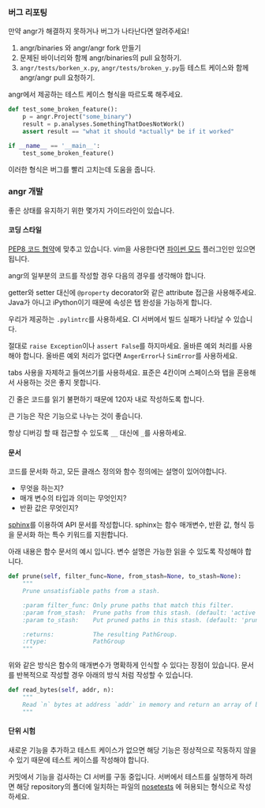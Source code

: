 ### 버그 리포팅

만약 angr가 해결하지 못하거나 버그가 나타난다면 알려주세요!

1. angr/binaries 와 angr/angr fork 만들기
2. 문제된 바이너리와 함께 angr/binaries의 pull 요청하기.
3. `angr/tests/borken_x.py`, `angr/tests/broken_y.py`등 테스트 케이스와 함께 angr/angr pull 요청하기.

angr에서 제공하는 테스트 케이스 형식을 따르도록 해주세요.

```python
def test_some_broken_feature():
    p = angr.Project("some_binary")
    result = p.analyses.SomethingThatDoesNotWork()
    assert result == "what it should *actually* be if it worked"

if __name__ == '__main__':
    test_some_broken_feature()
```

이러한 형식은 버그를 빨리 고치는데 도움을 줍니다.


### angr 개발

좋은 상태를 유지하기 위한 몇가지 가이드라인이 있습니다.

#### 코딩 스타일

[PEP8 코드 협약](http://legacy.python.org/dev/peps/pep-0008/)에 맞추고 있습니다. vim을 사용한다면 [파이썬 모드](https://github.com/python-mode/python-mode) 플러그인만 있으면 됩니다.

angr의 일부분의 코드를 작성할 경우 다음의 경우를 생각해야 합니다.

getter와 setter 대신에 `@property` decorator와 같은 attribute 접근을 사용해주세요.
Java가 아니고 iPython이기 때문에 속성은 탭 완성을 가능하게 합니다.

우리가 제공하는 `.pylintrc`를 사용하세요. CI 서버에서 빌드 실패가 나타날 수 있습니다.

절대로 `raise Exception`이나 `assert False`를 하지마세요. 올바른 예외 처리를 사용해야 합니다.
올바른 예외 처리가 없다면 `AngerError`나 `SimError`를 사용하세요.

tabs 사용을 자제하고 들여쓰기를 사용하세요. 표준은 4칸이며 스페이스와 탭을 혼용해서 사용하는 것은 좋지 못합니다.

긴 줄은 코드를 읽기 불편하기 때문에 120자 내로 작성하도록 합니다.

큰 기능은 작은 기능으로 나누는 것이 좋습니다.

항상 디버깅 할 때 접근할 수 있도록 `__` 대신에 `_`를 사용하세요. 

#### 문서

코드를 문서화 하고, 모든 클래스 정의와 함수 정의에는 설명이 있어야합니다.
- 무엇을 하는지?
- 매개 변수의 타입과 의미는 무엇인지?
- 반환 값은 무엇인지?

[sphinx](http://www.sphinx-doc.org/en/stable/)를 이용하여 API 문서를 작성합니다. sphinx는 함수 매개변수, 반환 값, 형식 등을 문서화 하는 특수 키워드를 지원합니다.

아래 내용은 함수 문서의 예시 입니다. 변수 설명은 가능한 읽을 수 있도록 작성해야 합니다.

```python
def prune(self, filter_func=None, from_stash=None, to_stash=None):
    """
    Prune unsatisfiable paths from a stash.

    :param filter_func: Only prune paths that match this filter.
    :param from_stash:  Prune paths from this stash. (default: 'active')
    :param to_stash:    Put pruned paths in this stash. (default: 'pruned')

    :returns:           The resulting PathGroup.
    :rtype:             PathGroup
    """
```

위와 같은 방식은 함수의 매개변수가 명확하게 인식할 수 있다는 장점이 있습니다. 문서를 반복적으로 작성할 경우 아래의 방식 처럼 작성할 수 있습니다.

```python
def read_bytes(self, addr, n):
    """
    Read `n` bytes at address `addr` in memory and return an array of bytes.
    """
```

#### 단위 시험

새로운 기능을 추가하고 테스트 케이스가 없으면 해당 기능은 정상적으로 작동하지 않을 수 있기 때문에 테스트 케이스를 작성해야 합니다.

커밋에서 기능을 검사하는 CI 서버를 구동 중입니다. 서버에서 테스트를 실행하게 하려면 해당 repository의 폴더에 일치하는 파일의 [nosetests](https://nose.readthedocs.org/en/latest/) 에 혀용되는 형식으로 작성하세요.